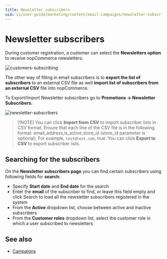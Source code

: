```yaml
---
title: Newsletter subscribers
uid: vi/user-guide/marketing/content/email-campaigns/newsletter-subscribers
---
```


# Newsletter subscribers

During customer registration, a customer can select the **Newsletters option** to receive nopCommerce newsletters.

![customers-subscribing](_static/newsletter-subscribers/customer-subs.png)

The other way of filling in email subscribers is to **export the list of subscribers** to an external CSV file as well **import list of subscribers from an external CSV** file into nopCommerce.

To Export/Import Newsletter subscribers go to **Promotions → Newsletter Subscribers.**

![newsletter-subscribers](_static/newsletter-subscribers/NewsLetterSubscription.png)

> [!NOTE] You can click **Import from CSV** to import subscriber lists in CSV format. Ensure that each line of the CSV file is in the following format: email_address,is_active,store_id (store_id parameter is optional). For example, `test@test.com`, true. You can click **Export to CSV** to export subscriber lists.

## Searching for the subscribers

On the **Newsletter subscribers page** you can find certain subscribers using following fields for **search:**

- Specify **Start date** and **End date** for the search
- Enter the **email** of the subscriber to find, or leave this field empty and click Search to load all the newsletter subscribers registered in the system
- From the **Active** dropdown list, choose between active and inactive subscribers
- From the **Customer roles** dropdown list, select the customer role in which a user subscribed to newsletters

## See also

- [Campaigns](xref:vi/user-guide/marketing/content/email-campaigns/all-campaigns)